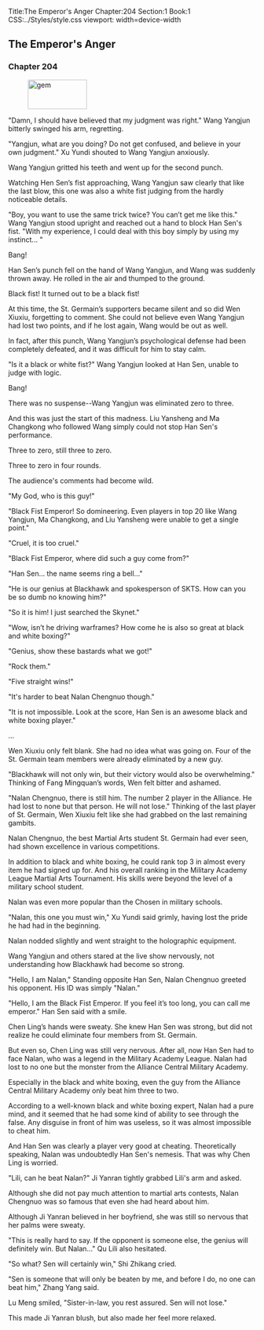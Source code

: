 Title:The Emperor's Anger 
Chapter:204 
Section:1 
Book:1 
CSS:../Styles/style.css 
viewport: width=device-width
  
## The Emperor's Anger
### Chapter 204 
<figure>
	<img src="../Images/gem.gif" alt="gem" id="gem" width="120" height="60" />
</figure>
  

  
  "Damn, I should have believed that my judgment was right." Wang Yangjun bitterly swinged his arm, regretting.

"Yangjun, what are you doing? Do not get confused, and believe in your own judgment." Xu Yundi shouted to Wang Yangjun anxiously.

Wang Yangjun gritted his teeth and went up for the second punch.

Watching Hen Sen’s fist approaching, Wang Yangjun saw clearly that like the last blow, this one was also a white fist judging from the hardly noticeable details.

"Boy, you want to use the same trick twice? You can’t get me like this." Wang Yangjun stood upright and reached out a hand to block Han Sen's fist. "With my experience, I could deal with this boy simply by using my instinct... "

Bang!

Han Sen’s punch fell on the hand of Wang Yangjun, and Wang was suddenly thrown away. He rolled in the air and thumped to the ground.

Black fist! It turned out to be a black fist!

At this time, the St. Germain’s supporters became silent and so did Wen Xiuxiu, forgetting to comment. She could not believe even Wang Yangjun had lost two points, and if he lost again, Wang would be out as well.

In fact, after this punch, Wang Yangjun’s psychological defense had been completely defeated, and it was difficult for him to stay calm.

"Is it a black or white fist?" Wang Yangjun looked at Han Sen, unable to judge with logic.

Bang!

There was no suspense--Wang Yangjun was eliminated zero to three.

And this was just the start of this madness. Liu Yansheng and Ma Changkong who followed Wang simply could not stop Han Sen's performance.

Three to zero, still three to zero.

Three to zero in four rounds.

The audience's comments had become wild.

"My God, who is this guy!"

"Black Fist Emperor! So domineering. Even players in top 20 like Wang Yangjun, Ma Changkong, and Liu Yansheng were unable to get a single point."

"Cruel, it is too cruel."

"Black Fist Emperor, where did such a guy come from?"

"Han Sen... the name seems ring a bell..."

"He is our genius at Blackhawk and spokesperson of SKTS. How can you be so dumb no knowing him?"

"So it is him! I just searched the Skynet."

"Wow, isn’t he driving warframes? How come he is also so great at black and white boxing?"

"Genius, show these bastards what we got!"

"Rock them."

"Five straight wins!"

"It's harder to beat Nalan Chengnuo though."

"It is not impossible. Look at the score, Han Sen is an awesome black and white boxing player."

...

Wen Xiuxiu only felt blank. She had no idea what was going on. Four of the St. Germain team members were already eliminated by a new guy.

"Blackhawk will not only win, but their victory would also be overwhelming." Thinking of Fang Mingquan’s words, Wen felt bitter and ashamed.

"Nalan Chengnuo, there is still him. The number 2 player in the Alliance. He had lost to none but that person. He will not lose." Thinking of the last player of St. Germain, Wen Xiuxiu felt like she had grabbed on the last remaining gambits.

Nalan Chengnuo, the best Martial Arts student St. Germain had ever seen, had shown excellence in various competitions.

In addition to black and white boxing, he could rank top 3 in almost every item he had signed up for. And his overall ranking in the Military Academy League Martial Arts Tournament. His skills were beyond the level of a military school student.

Nalan was even more popular than the Chosen in military schools.

"Nalan, this one you must win," Xu Yundi said grimly, having lost the pride he had had in the beginning.

Nalan nodded slightly and went straight to the holographic equipment.

Wang Yangjun and others stared at the live show nervously, not understanding how Blackhawk had become so strong.

"Hello, I am Nalan," Standing opposite Han Sen, Nalan Chengnuo greeted his opponent. His ID was simply "Nalan."

"Hello, I am the Black Fist Emperor. If you feel it’s too long, you can call me emperor." Han Sen said with a smile.

Chen Ling’s hands were sweaty. She knew Han Sen was strong, but did not realize he could eliminate four members from St. Germain.

But even so, Chen Ling was still very nervous. After all, now Han Sen had to face Nalan, who was a legend in the Military Academy League. Nalan had lost to no one but the monster from the Alliance Central Military Academy.

Especially in the black and white boxing, even the guy from the Alliance Central Military Academy only beat him three to two.

According to a well-known black and white boxing expert, Nalan had a pure mind, and it seemed that he had some kind of ability to see through the false. Any disguise in front of him was useless, so it was almost impossible to cheat him.

And Han Sen was clearly a player very good at cheating. Theoretically speaking, Nalan was undoubtedly Han Sen's nemesis. That was why Chen Ling is worried.

"Lili, can he beat Nalan?" Ji Yanran tightly grabbed Lili's arm and asked.

Although she did not pay much attention to martial arts contests, Nalan Chengnuo was so famous that even she had heard about him.

Although Ji Yanran believed in her boyfriend, she was still so nervous that her palms were sweaty.

"This is really hard to say. If the opponent is someone else, the genius will definitely win. But Nalan..." Qu Lili also hesitated.

"So what? Sen will certainly win," Shi Zhikang cried.

"Sen is someone that will only be beaten by me, and before I do, no one can beat him," Zhang Yang said.

Lu Meng smiled, "Sister-in-law, you rest assured. Sen will not lose."

This made Ji Yanran blush, but also made her feel more relaxed.
